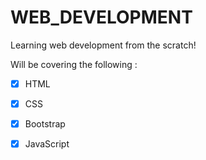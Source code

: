 # WEB_DEVELOPMENT
Learning web development from the scratch!

Will be covering the following :
- [x] HTML
- [x] CSS
- [x] Bootstrap
- [x] JavaScript

